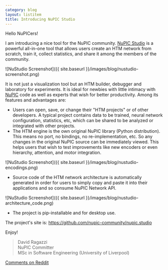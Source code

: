 ```yaml
---
category: blog
layout: listitem
title: Introducing NuPIC Studio
---
```


Hello NuPICers!

I am introducing a nice tool for the NuPIC community. [NuPIC Studio](https://github.com/nupic-community/nupic.studio) is a powerful all-in-one tool that allows users create an HTM network from scratch, train it, collect statistics, and share it among the members of the community.

![NuStudio Screenshot]({{ site.baseurl }}/images/blog/nustudio-screenshot.png)

It is not just a visualization tool but an HTM builder, debugger and laboratory for experiments. It is ideal for newbies with little intimacy with [NuPIC](https://github.com/numenta/nupic) code as well as experts that wish for better productivity. Among its features and advantages are:

- Users can open, save, or change their "HTM projects" or of other developers. A typical project contains data to be trained, neural network configuration, statistics, etc, which can be shared to be analyzed or integrated with other projects.
- The HTM engine is the own original NuPIC library (Python distribution). This means no port, no bindings, no re-implementation, etc. So any changes in the original NuPIC source can be immediately viewed. This helps users that wish to test improvements like new encoders or even hierarchy, attention, and motor integration.

![NuStudio Screenshot]({{ site.baseurl }}/images/blog/nustudio-encodings.png)

- Source code of the HTM network architecture is automatically generated in order for users to simply copy and paste it into their applications and so consume NuPIC Network API.

![NuStudio Screenshot]({{ site.baseurl }}/images/blog/nustudio-architecture_code.png)

- The project is pip-installable and for desktop use.

The project's site is: <https://github.com/nupic-community/nupic.studio>

Enjoy!

> David Ragazzi <br/>
> NuPIC Committer <br/>
> MSc in Software Engineering (University of Liverpool)

[Comments on Reddit](http://www.reddit.com/r/MachineLearning/comments/2nazbi/introducing_nupic_studio/)
